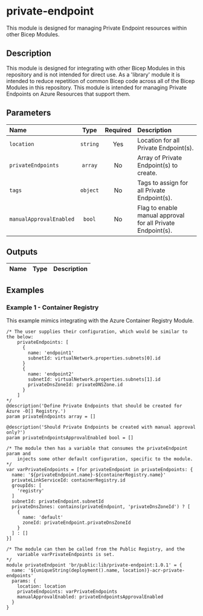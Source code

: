 # private-endpoint

This module is designed for managing Private Endpoint resources within other Bicep Modules.

## Description

This module is designed for integrating with other Bicep Modules in this repository and is not intended for direct use. As a 'library' module it is intended to reduce repetition of common Bicep code across all of the Bicep Modules in this repository. This module is intended for managing Private Endpoints on Azure Resources that support them.

## Parameters

| Name                    | Type     | Required | Description                                                 |
| :---------------------- | :------: | :------: | :---------------------------------------------------------- |
| `location`              | `string` | Yes      | Location for all Private Endpoint(s).                       |
| `privateEndpoints`      | `array`  | No       | Array of Private Endpoint(s) to create.                     |
| `tags`                  | `object` | No       | Tags to assign for all Private Endpoint(s).                 |
| `manualApprovalEnabled` | `bool`   | No       | Flag to enable manual approval for all Private Endpoint(s). |

## Outputs

| Name | Type | Description |
| :--- | :--: | :---------- |

## Examples

### Example 1 - Container Registry

This example mimics integrating with the Azure Container Registry Module.

```bicep
/* The user supplies their configuration, which would be similar to the below:
    privateEndpoints: [
      {
        name: 'endpoint1'
        subnetId: virtualNetwork.properties.subnets[0].id
      }
      {
        name: 'endpoint2'
        subnetId: virtualNetwork.properties.subnets[1].id
        privateDnsZoneId: privateDNSZone.id
      }
    ]
*/
@description('Define Private Endpoints that should be created for Azure -0[] Registry.')
param privateEndpoints array = []

@description('Should Private Endpoints be created with manual approval only?')
param privateEndpointsApprovalEnabled bool = []

/* The module then has a variable that consumes the privateEndpoint param and
    injects some other default configuration, specific to the module.
*/
var varPrivateEndpoints = [for privateEndpoint in privateEndpoints: {
  name: '${privateEndpoint.name}-${containerRegistry.name}'
  privateLinkServiceId: containerRegistry.id
  groupIds: [
    'registry'
  ]
  subnetId: privateEndpoint.subnetId
  privateDnsZones: contains(privateEndpoint, 'privateDnsZoneId') ? [
    {
      name: 'default'
      zoneId: privateEndpoint.privateDnsZoneId
    }
  ] : []
}]

/* The module can then be called from the Public Registry, and the
    variable varPrivateEndpoints is set.
*/
module privateEndpoint 'br/public:lib/private-endpoint:1.0.1' = {
  name: '${uniqueString(deployment().name, location)}-acr-private-endpoints'
  params: {
    location: location
    privateEndpoints: varPrivateEndpoints
    manualApprovalEnabled: privateEndpointsApprovalEnabled
  }
}
```